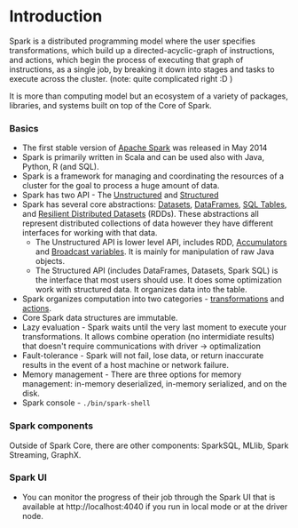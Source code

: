 Introduction
=============

Spark is a distributed programming model where the user specifies transformations, which build up a directed-acyclic-graph of instructions, and actions, which begin the process of executing that graph of instructions, as a single job, by breaking it down into stages and tasks to execute across the cluster. (note: quite complicated right :D )

It is more than computing model but an ecosystem of a variety of packages, libraries, and systems built on top of the Core of Spark.

### Basics
* The first stable version of [Apache Spark](https://spark.apache.org/) was released in May 2014
* Spark is primarily written in Scala and can be used also with Java, Python, R (and SQL).
* Spark is a framework for managing and coordinating the resources of a cluster for the goal to process a huge amount of data.
* Spark has two API - The [Unstructured]() and [Structured](https://github.com/OndrejKucera/knowledge_spark/blob/master/SparkSQL.md#structured-spark-types)
* Spark has several core abstractions: [Datasets](https://github.com/OndrejKucera/knowledge_spark/blob/master/SparkSQL.md#dataset), [DataFrames](https://github.com/OndrejKucera/knowledge_spark/blob/master/SparkSQL.md#dataframes), [SQL Tables](), and [Resilient Distributed Datasets](https://github.com/OndrejKucera/knowledge_spark/blob/master/RDD.md) (RDDs). These abstractions all represent distributed collections of data however they have different interfaces for working with that data.
  * The Unstructured API is lower level API, includes RDD, [Accumulators]() and [Broadcast variables](). It is mainly for manipulation of raw Java objects.
  * The Structured API (includes DataFrames, Datasets, Spark SQL) is the interface that most users should use. It does some optimization work with structured data. It organizes data into the table.
* Spark organizes computation into two categories - [transformations](https://github.com/OndrejKucera/knowledge_spark/blob/master/RDD.md#transformation) and [actions](https://github.com/OndrejKucera/knowledge_spark/blob/master/RDD.md#action).
* Core Spark data structures are immutable.
* Lazy evaluation - Spark waits until the very last moment to execute your transformations. It allows combine operation (no intermidiate results) that doesn't require communications with driver -> optimalization
* Fault-tolerance - Spark will not fail, lose data, or return inaccurate results in the event of a host machine or network failure.
* Memory management - There are three options for memory management: in-memory deserialized, in-memory serialized, and on the disk.
* Spark console - `./bin/spark-shell`

### Spark components
Outside of Spark Core, there are other components: SparkSQL, MLlib, Spark Streaming, GraphX.

### Spark UI
* You can monitor the progress of their job through the Spark UI that is available at http://localhost:4040 if you run in local mode or at the driver node.

